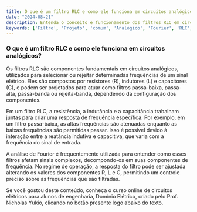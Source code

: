 ```yaml
---
title: O que é um filtro RLC e como ele funciona em circuitos analógicos?
date: "2024-08-21"
description: Entenda o conceito e funcionamento dos filtros RLC em circuitos analógicos.
keywords: ['Filtro', 'Projeto', 'comum', 'Analógico', 'Fourier', 'RLC', 'Regime']
---
```


### O que é um filtro RLC e como ele funciona em circuitos analógicos?

Os filtros RLC são componentes fundamentais em circuitos analógicos, utilizados para selecionar ou rejeitar determinadas frequências de um sinal elétrico. Eles são compostos por resistores (R), indutores (L) e capacitores (C), e podem ser projetados para atuar como filtros passa-baixa, passa-alta, passa-banda ou rejeita-banda, dependendo da configuração dos componentes.

Em um filtro RLC, a resistência, a indutância e a capacitância trabalham juntas para criar uma resposta de frequência específica. Por exemplo, em um filtro passa-baixa, as altas frequências são atenuadas enquanto as baixas frequências são permitidas passar. Isso é possível devido à interação entre a reatância indutiva e capacitiva, que varia com a frequência do sinal de entrada.

A análise de Fourier é frequentemente utilizada para entender como esses filtros afetam sinais complexos, decompondo-os em suas componentes de frequência. No regime de operação, a resposta do filtro pode ser ajustada alterando os valores dos componentes R, L e C, permitindo um controle preciso sobre as frequências que são filtradas.

Se você gostou deste conteúdo, conheça o curso online de circuitos elétricos para alunos de engenharia, Domínio Elétrico, criado pelo Prof. Nicholas Yukio, clicando no botão presente logo abaixo do texto.